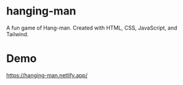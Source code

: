 # hanging-man

A fun game of Hang-man. Created with HTML, CSS, JavaScript, and Tailwind.

# Demo

https://hanging-man.netlify.app/



